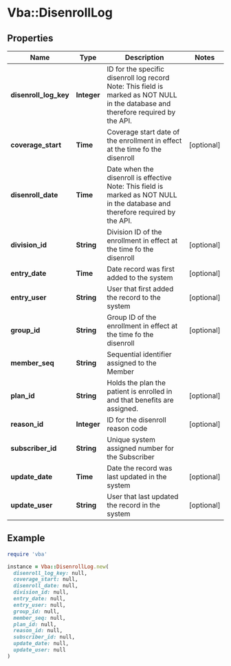 # Vba::DisenrollLog

## Properties

| Name | Type | Description | Notes |
| ---- | ---- | ----------- | ----- |
| **disenroll_log_key** | **Integer** | ID for the specific disenroll log record Note: This field is marked as NOT NULL in the database and therefore required by the API. |  |
| **coverage_start** | **Time** | Coverage start date of the enrollment in effect at the time fo the disenroll | [optional] |
| **disenroll_date** | **Time** | Date when the disenroll is effective Note: This field is marked as NOT NULL in the database and therefore required by the API. |  |
| **division_id** | **String** | Division ID of the enrollment in effect at the time fo the disenroll | [optional] |
| **entry_date** | **Time** | Date record was first added to the system | [optional] |
| **entry_user** | **String** | User that first added the record to the system | [optional] |
| **group_id** | **String** | Group ID of the enrollment in effect at the time fo the disenroll | [optional] |
| **member_seq** | **String** | Sequential identifier assigned to the Member |  |
| **plan_id** | **String** | Holds the plan the patient is enrolled in and that benefits are assigned. | [optional] |
| **reason_id** | **Integer** | ID for the disenroll reason code | [optional] |
| **subscriber_id** | **String** | Unique system assigned number for the Subscriber |  |
| **update_date** | **Time** | Date the record was last updated in the system | [optional] |
| **update_user** | **String** | User that last updated the record in the system | [optional] |

## Example

```ruby
require 'vba'

instance = Vba::DisenrollLog.new(
  disenroll_log_key: null,
  coverage_start: null,
  disenroll_date: null,
  division_id: null,
  entry_date: null,
  entry_user: null,
  group_id: null,
  member_seq: null,
  plan_id: null,
  reason_id: null,
  subscriber_id: null,
  update_date: null,
  update_user: null
)
```

